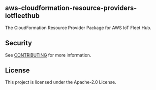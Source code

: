 ## aws-cloudformation-resource-providers-iotfleethub

The CloudFormation Resource Provider Package for AWS IoT Fleet Hub.

## Security

See [CONTRIBUTING](CONTRIBUTING.md#security-issue-notifications) for more information.

## License

This project is licensed under the Apache-2.0 License.
